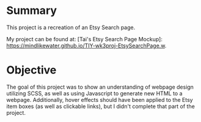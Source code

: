 # Summary

This project is a recreation of an Etsy Search page.

My project can be found at: [Tai's Etsy Search Page Mockup]: https://mindlikewater.github.io/TIY-wk3proj-EtsySearchPage.w.

# Objective

The goal of this project was to show an understanding of webpage design utilizing SCSS, as well as using Javascript to generate new HTML to a webpage.  Additionally, hover effects should have been applied to the Etsy item boxes (as well as clickable links), but I didn't complete that part of the project.
